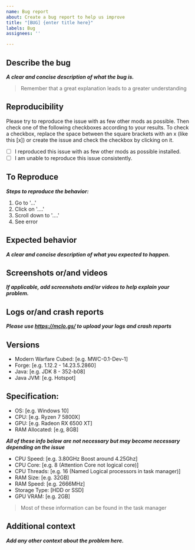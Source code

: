 ```yaml
---
name: Bug report
about: Create a bug report to help us improve
title: "[BUG] {enter title here}"
labels: Bug
assignees: ''

---
```


## Describe the bug

***A clear and concise description of what the bug is.***

> Remember that a great explanation leads to a greater understanding

## Reproducibility
Please try to reproduce the issue with as few other mods as possible. Then check one of the following checkboxes according to your results. To check a checkbox, replace the space between the square brackets with an x (like this [x]) or create the issue and check the checkbox by clicking on it.

- [ ] I reproduced this issue with as few other mods as possible installed.
- [ ] I am unable to reproduce this issue consistently.

## To Reproduce

***Steps to reproduce the behavior:***

1. Go to '...'
2. Click on '....'
3. Scroll down to '....'
4. See error

## Expected behavior

***A clear and concise description of what you expected to happen.***

## Screenshots or/and videos

***If applicable, add screenshots and/or videos to help explain your problem.***

## Logs or/and crash reports

***Please use https://mclo.gs/ to upload your logs and crash reports***

## Versions

- Modern Warfare Cubed: [e.g. MWC-0.1-Dev-1] 
- Forge: [e.g. 1.12.2 - 14.23.5.2860]
- Java: [e.g. JDK 8 - 352-b08]
- Java JVM: [e.g. Hotspot]

## Specification:

- OS: [e.g. Windows 10]
- CPU: [e.g. Ryzen 7 5800X]
- GPU: [e.g. Radeon RX 6500 XT]
- RAM Allocated: [e.g, 8GB]

***All of these info below are not necessary but may become necessary depending on the issue***

- CPU Speed: [e.g. 3.80GHz Boost around 4.25Ghz]
- CPU Core: [e.g. 8 (Attention Core not logical core)]
- CPU Threads: [e.g. 16 (Named Logical processors in task manager)]
- RAM Size: [e.g. 32GB]
- RAM Speed: [e.g. 2666MHz]
- Storage Type: [HDD or SSD]
- GPU VRAM: [e.g. 2GB]

> Most of these information can be found in the task manager

## Additional context

***Add any other context about the problem here.***
